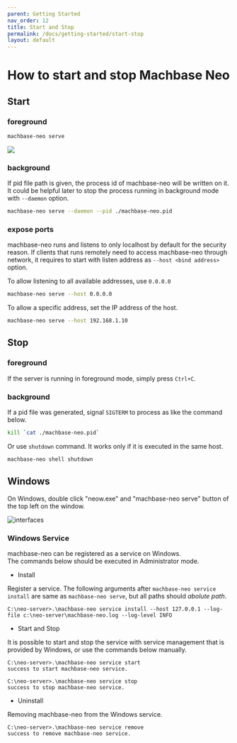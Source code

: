 ```yaml
---
parent: Getting Started
nav_order: 12
title: Start and Stop
permalink: /docs/getting-started/start-stop
layout: default
---
```


# How to start and stop Machbase Neo

## Start

### foreground

```sh
machbase-neo serve
```

![](./img/server-serve.gif)

### background

If pid file path is given, the process id of machbase-neo will be written on it.
It could be helpful later to stop the process running in background mode with `--daemon` option.

```sh
machbase-neo serve --daemon --pid ./machbase-neo.pid
```

### expose ports

machbase-neo runs and listens to only localhost by default for the security reason. If clients that runs remotely need to access machbase-neo through network, it requires to start with listen address as `--host <bind address>` option.

To allow listening to all available addresses, use `0.0.0.0`

```sh
machbase-neo serve --host 0.0.0.0
```

To allow a specific address, set the IP address of the host.

```sh
machbase-neo serve --host 192.168.1.10
```

## Stop

### foreground

If the server is running in foreground mode, simply press `Ctrl+C`.

###  background

If a pid file was generated, signal `SIGTERM` to process as like the command below.

```sh
kill `cat ./machbase-neo.pid`
```

Or use `shutdown` command. It works only if it is executed in the same host.

```sh
machbase-neo shell shutdown
```

## Windows

On Windows, double click "neow.exe" and "machbase-neo serve" button of the top left on the window.

![interfaces](/assets/img/neow-win.png)

### Windows Service

machbase-neo can be registered as a service on Windows.<br/>
The commands below should be executed in Administrator mode.

- Install

Register a service. The following arguments after `machbase-neo service install` are same as `machbase-neo serve`, but all paths should *abolute path*.

```
C:\neo-server>.\machbase-neo service install --host 127.0.0.1 --log-file c:\neo-server\machbase-neo.log --log-level INFO
```

- Start and Stop

It is possible to start and stop the service with service management that is provided by Windows,
or use the commands below manually.

```
C:\neo-server>.\machbase-neo service start
success to start machbase-neo service.

C:\neo-server>.\machbase-neo service stop
success to stop machbase-neo service.
```

- Uninstall

Removing machbase-neo from the Windows service.

```
C:\neo-server>.\machbase-neo service remove
success to remove machbase-neo service.
```
